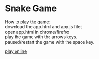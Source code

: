 # Snake Game
How to play the game:  
download the app.html and app.js files  
open app.html in chrome/firefox  
play the game with the arrows keys.   
paused/restart the game with the space key.  

[play online]( https://lonelywildcat.github.io/snake/app.html )

